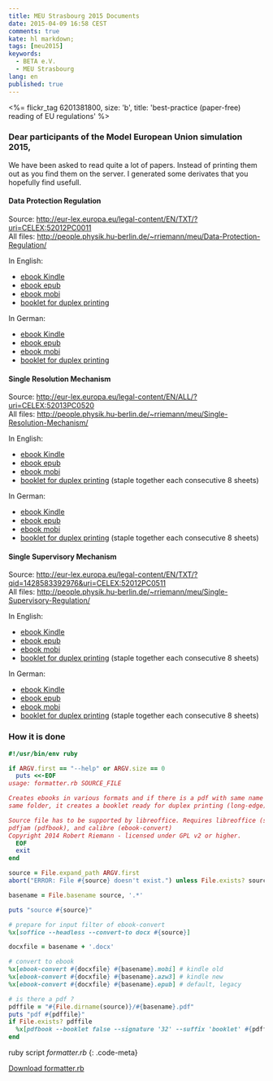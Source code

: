 ```yaml
---
title: MEU Strasbourg 2015 Documents
date: 2015-04-09 16:58 CEST
comments: true
kate: hl markdown;
tags: [meu2015]
keywords:
  - BETA e.V.
  - MEU Strasbourg
lang: en
published: true
---
```



<%= flickr_tag 6201381800, size: 'b', title: 'best-practice (paper-free) reading of EU regulations' %>

### Dear participants of the Model European Union simulation 2015,

We have been asked to read quite a lot of papers. Instead of printing them out as
you find them on the server. I generated some derivates that you hopefully find
usefull.

<!--more-->

#### Data Protection Regulation

Source: <http://eur-lex.europa.eu/legal-content/EN/TXT/?uri=CELEX:52012PC0011>   
All files: <http://people.physik.hu-berlin.de/~rriemann/meu/Data-Protection-Regulation/>

In English:

* [ebook Kindle](http://people.physik.hu-berlin.de/~rriemann/meu/Data-Protection-Regulation/CELEX_52012PC0011_EN_TXT.azw3)
* [ebook epub](http://people.physik.hu-berlin.de/~rriemann/meu/Data-Protection-Regulation/CELEX_52012PC0011_EN_TXT.epub)
* [ebook mobi](http://people.physik.hu-berlin.de/~rriemann/meu/Data-Protection-Regulation/CELEX_52012PC0011_EN_TXT.mobi)
* [booklet for duplex printing](http://people.physik.hu-berlin.de/~rriemann/meu/Data-Protection-Regulation/CELEX_52012PC0011_EN_TXT-booklet.pdf)

In German:

* [ebook Kindle](http://people.physik.hu-berlin.de/~rriemann/meu/Data-Protection-Regulation/CELEX_52012PC0011_DE_TXT.azw3)
* [ebook epub](http://people.physik.hu-berlin.de/~rriemann/meu/Data-Protection-Regulation/CELEX_52012PC0011_DE_TXT.epub)
* [ebook mobi](http://people.physik.hu-berlin.de/~rriemann/meu/Data-Protection-Regulation/CELEX_52012PC0011_DE_TXT.mobi)
* [booklet for duplex printing](http://people.physik.hu-berlin.de/~rriemann/meu/Data-Protection-Regulation/CELEX_52012PC0011_DE_TXT-booklet.pdf)




#### Single Resolution Mechanism

Source: <http://eur-lex.europa.eu/legal-content/EN/ALL/?uri=CELEX:52013PC0520>   
All files: <http://people.physik.hu-berlin.de/~rriemann/meu/Single-Resolution-Mechanism/>

In English:

* [ebook Kindle](http://people.physik.hu-berlin.de/~rriemann/meu/Single-Resolution-Mechanism/CELEX_52013PC0520_EN_TXT.azw3)
* [ebook epub](http://people.physik.hu-berlin.de/~rriemann/meu/Single-Resolution-Mechanism/CELEX_52013PC0520_EN_TXT.epub)
* [ebook mobi](http://people.physik.hu-berlin.de/~rriemann/meu/Single-Resolution-Mechanism/CELEX_52013PC0520_EN_TXT.mobi)
* [booklet for duplex printing](http://people.physik.hu-berlin.de/~rriemann/meu/Single-Resolution-Mechanism/CELEX_52013PC0520_EN_TXT-booklet.pdf)
  (staple together each consecutive 8 sheets)

In German:

* [ebook Kindle](http://people.physik.hu-berlin.de/~rriemann/meu/Single-Resolution-Mechanism/CELEX_52013PC0520_DE_TXT.azw3)
* [ebook epub](http://people.physik.hu-berlin.de/~rriemann/meu/Single-Resolution-Mechanism/CELEX_52013PC0520_DE_TXT.epub)
* [ebook mobi](http://people.physik.hu-berlin.de/~rriemann/meu/Single-Resolution-Mechanism/CELEX_52013PC0520_DE_TXT.mobi)
* [booklet for duplex printing](http://people.physik.hu-berlin.de/~rriemann/meu/Single-Resolution-Mechanism/CELEX_52013PC0520_DE_TXT-booklet.pdf)
  (staple together each consecutive 8 sheets)


#### Single Supervisory Mechanism

Source: <http://eur-lex.europa.eu/legal-content/EN/TXT/?qid=1428583392976&uri=CELEX:52012PC0511>   
All files: <http://people.physik.hu-berlin.de/~rriemann/meu/Single-Supervisory-Regulation/>

In English:

* [ebook Kindle](http://people.physik.hu-berlin.de/~rriemann/meu/Single-Supervisory-Mechanism/CELEX_52012PC0511_EN_TXT.azw3)
* [ebook epub](http://people.physik.hu-berlin.de/~rriemann/meu/Single-Supervisory-Mechanism/CELEX_52012PC0511_EN_TXT.epub)
* [ebook mobi](http://people.physik.hu-berlin.de/~rriemann/meu/Single-Supervisory-Mechanism/CELEX_52012PC0511_EN_TXT.mobi)
* [booklet for duplex printing](http://people.physik.hu-berlin.de/~rriemann/meu/Single-Supervisory-Mechanism/CELEX_52012PC0511_EN_TXT-booklet.pdf)
  (staple together each consecutive 8 sheets)

In German:

* [ebook Kindle](http://people.physik.hu-berlin.de/~rriemann/meu/Single-Supervisory-Mechanism/CELEX_52012PC0511_DE_TXT.azw3)
* [ebook epub](http://people.physik.hu-berlin.de/~rriemann/meu/Single-Supervisory-Mechanism/CELEX_52012PC0511_DE_TXT.epub)
* [ebook mobi](http://people.physik.hu-berlin.de/~rriemann/meu/Single-Supervisory-Mechanism/CELEX_52012PC0511_DE_TXT.mobi)
* [booklet for duplex printing](http://people.physik.hu-berlin.de/~rriemann/meu/Single-Supervisory-Mechanism/CELEX_52012PC0511_DE_TXT-booklet.pdf)
  (staple together each consecutive 8 sheets)

### How it is done

~~~ruby
#!/usr/bin/env ruby

if ARGV.first == "--help" or ARGV.size == 0
  puts <<-EOF
usage: formatter.rb SOURCE_FILE

Creates ebooks in various formats and if there is a pdf with same name in
same folder, it creates a booklet ready for duplex printing (long-edge).

Source file has to be supported by libreoffice. Requires libreoffice (soffice),
pdfjam (pdfbook), and calibre (ebook-convert)
Copyright 2014 Robert Riemann - licensed under GPL v2 or higher.
  EOF
  exit
end

source = File.expand_path ARGV.first
abort("ERROR: File #{source} doesn't exist.") unless File.exists? source

basename = File.basename source, '.*'

puts "source #{source}"

# prepare for input filter of ebook-convert
%x[soffice --headless --convert-to docx #{source}]

docxfile = basename + '.docx'

# convert to ebook
%x[ebook-convert #{docxfile} #{basename}.mobi] # kindle old
%x[ebook-convert #{docxfile} #{basename}.azw3] # kindle new
%x[ebook-convert #{docxfile} #{basename}.epub] # default, legacy

# is there a pdf ?
pdffile = "#{File.dirname(source)}/#{basename}.pdf"
puts "pdf #{pdffile}"
if File.exists? pdffile
  %x[pdfbook --booklet false --signature '32' --suffix 'booklet' #{pdffile}]
end
~~~
ruby script *formatter.rb*
{: .code-meta}

[Download formatter.rb](http://people.physik.hu-berlin.de/~rriemann/meu/formatter.rb)

